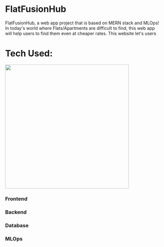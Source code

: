 # FlatFusionHub
FlatFusionHub, a web app project that is based on MERN stack and MLOps!
In today's world where Flats/Apartments are difficult to find, this web app will help users to find them even at cheaper rates.
This website let's users

# Tech Used:
  <img src="https://upload.wikimedia.org/wikipedia/commons/9/94/MERN-logo.png" style="width:400px" alt="">
  
  ### Frontend
  ### Backend
  ### Database
  ### MLOps
